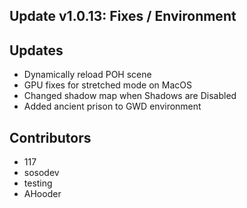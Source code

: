 ## Update v1.0.13: Fixes / Environment

## Updates
* Dynamically reload POH scene
* GPU fixes for stretched mode on MacOS
* Changed shadow map when Shadows are Disabled
* Added ancient prison to GWD environment
## Contributors
* 117
* sosodev
* testing
* AHooder

